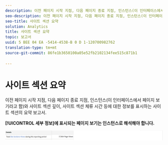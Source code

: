 ```yaml
---
description: 이전 페이지 시작 지점, 다음 페이지 종료 지점, 인스턴스(이 인터페이스에서 페이지 보기라고 함)와 사이트 섹션 깊이, 사이트 섹션 체류 시간 등에 대한 정보를 표시하는 사이트 섹션의 요약 보고서.
seo-description: 이전 페이지 시작 지점, 다음 페이지 종료 지점, 인스턴스(이 인터페이스에서 페이지 보기라고 함)와 사이트 섹션 깊이, 사이트 섹션 체류 시간 등에 대한 정보를 표시하는 사이트 섹션의 요약 보고서.
seo-title: 사이트 섹션 요약
solution: Analytics
title: 사이트 섹션 요약
topic: 보고서
uuid: 5 BEE 04 EA -5414-4538-B 0 D 1-120700982762
translation-type: tm+mt
source-git-commit: 86fe1b3650100a05e52fb2102134fee515c871b1

---
```



# 사이트 섹션 요약

이전 페이지 시작 지점, 다음 페이지 종료 지점, 인스턴스(이 인터페이스에서 페이지 보기라고 함)와 사이트 섹션 깊이, 사이트 섹션 체류 시간 등에 대한 정보를 표시하는 사이트 섹션의 요약 보고서.

**[!UICONTROL 세부 정보]에 표시되는 페이지 보기는 인스턴스로 해석해야 합니다.**

![](assets/site_sec_summ.png)

